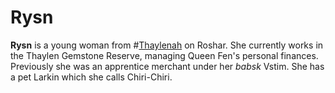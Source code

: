 # Rysn

**Rysn** is a young woman from #[Thaylenah](locations/thaylenah) on Roshar. She currently works in the Thaylen Gemstone Reserve, managing Queen Fen's personal finances. Previously she was an apprentice merchant under her _babsk_ Vstim. She has a pet Larkin which she calls Chiri-Chiri.
